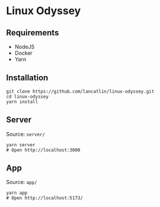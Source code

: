 # Linux Odyssey

## Requirements

- NodeJS
- Docker
- Yarn

## Installation

```
git clone https://github.com/lancatlin/linux-odyssey.git
cd linux-odyssey
yarn install
```

## Server

Source: `server/`

```
yarn server
# Open http://localhost:3000
```

## App

Source: `app/`

```
yarn app
# Open http://localhost:5173/
```
